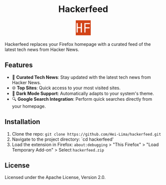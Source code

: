 <Center><h1> Hackerfeed</h1></center>

<center> <img src="icons/icon.png"/> </center>  
<br>
Hackerfeed replaces your Firefox homepage with a curated feed of the latest tech news from Hacker News.

## Features
- 📰 **Curated Tech News**: Stay updated with the latest tech news from Hacker News.
- 🌐 **Top Sites**: Quick access to your most visited sites.
- 🌙 **Dark Mode Support**: Automatically adapts to your system's theme.
- 🔍 **Google Search Integration**: Perform quick searches directly from your homepage.

## Installation
1. Clone the repo: `git clone https://github.com/Hei-Lima/hackerfeed.git`
2. Navigate to the project directory: `cd hackerfeed'
3. Load the extension in Firefox: `about:debugging` > "This Firefox" > "Load Temporary Add-on" > Select `hackerfeed.zip`

## License
Licensed under the Apache License, Version 2.0.